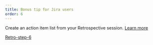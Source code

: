 ```yaml
---
title: Bonus tip for Jira users
order: 6
---
```


Create an action item list from your Retrospective session. [Learn more](https://help.realtimeboard.com/support/solutions/articles/11000036073-realtimeboard-plugin-for-confluence)

[Retro-step-6](howTo:Retro-step-6)

